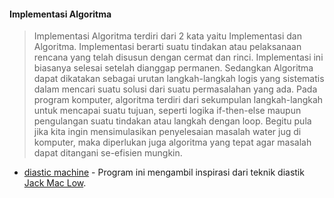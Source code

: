 #### Implementasi Algoritma
  >Implementasi Algoritma terdiri dari 2 kata yaitu Implementasi dan Algoritma. Implementasi berarti suatu tindakan atau pelaksanaan rencana yang telah disusun dengan cermat dan rinci. Implementasi ini biasanya selesai setelah dianggap permanen. Sedangkan Algoritma dapat dikatakan sebagai urutan langkah-langkah logis yang sistematis dalam mencari suatu solusi dari suatu permasalahan yang ada. Pada program komputer, algoritma terdiri dari sekumpulan langkah-langkah untuk mencapai suatu tujuan, seperti logika if-then-else maupun pengulangan suatu tindakan atau langkah dengan loop. Begitu pula jika kita ingin mensimulasikan penyelesaian masalah water jug di komputer, maka diperlukan juga algoritma yang tepat agar masalah dapat ditangani se-efisien mungkin.

* [diastic machine](./DiasticMachine.py) - Program ini mengambil inspirasi dari teknik diastik [Jack Mac Low](https://en.m.wikipedia.org/wiki/Jackson_Mac_Low).
